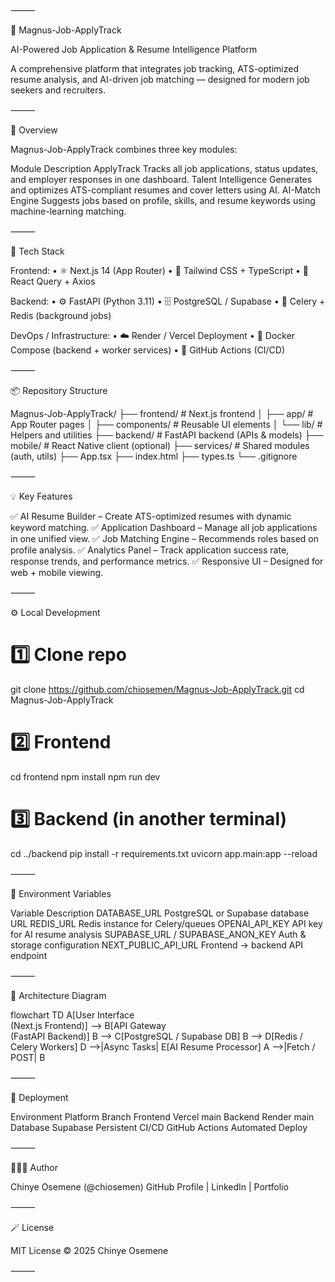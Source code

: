 ⸻

🚀 Magnus-Job-ApplyTrack

AI-Powered Job Application & Resume Intelligence Platform

A comprehensive platform that integrates job tracking, ATS-optimized resume analysis, and AI-driven job matching — designed for modern job seekers and recruiters.

⸻

🧠 Overview

Magnus-Job-ApplyTrack combines three key modules:

Module	Description
ApplyTrack	Tracks all job applications, status updates, and employer responses in one dashboard.
Talent Intelligence	Generates and optimizes ATS-compliant resumes and cover letters using AI.
AI-Match Engine	Suggests jobs based on profile, skills, and resume keywords using machine-learning matching.


⸻

🧩 Tech Stack

Frontend:
	•	⚛️ Next.js 14 (App Router)
	•	🎨 Tailwind CSS + TypeScript
	•	🧩 React Query + Axios

Backend:
	•	⚙️ FastAPI (Python 3.11)
	•	🗄️ PostgreSQL / Supabase
	•	🔁 Celery + Redis (background jobs)

DevOps / Infrastructure:
	•	☁️ Render / Vercel Deployment
	•	🐳 Docker Compose (backend + worker services)
	•	🧠 GitHub Actions (CI/CD)

⸻

📦 Repository Structure

Magnus-Job-ApplyTrack/
├── frontend/          # Next.js frontend
│   ├── app/           # App Router pages
│   ├── components/    # Reusable UI elements
│   └── lib/           # Helpers and utilities
├── backend/           # FastAPI backend (APIs & models)
├── mobile/            # React Native client (optional)
├── services/          # Shared modules (auth, utils)
├── App.tsx
├── index.html
├── types.ts
└── .gitignore


⸻

💡 Key Features

✅ AI Resume Builder – Create ATS-optimized resumes with dynamic keyword matching.
✅ Application Dashboard – Manage all job applications in one unified view.
✅ Job Matching Engine – Recommends roles based on profile analysis.
✅ Analytics Panel – Track application success rate, response trends, and performance metrics.
✅ Responsive UI – Designed for web + mobile viewing.

⸻

⚙️ Local Development

# 1️⃣ Clone repo
git clone https://github.com/chiosemen/Magnus-Job-ApplyTrack.git
cd Magnus-Job-ApplyTrack

# 2️⃣ Frontend
cd frontend
npm install
npm run dev

# 3️⃣ Backend (in another terminal)
cd ../backend
pip install -r requirements.txt
uvicorn app.main:app --reload


⸻

🧩 Environment Variables

Variable	Description
DATABASE_URL	PostgreSQL or Supabase database URL
REDIS_URL	Redis instance for Celery/queues
OPENAI_API_KEY	API key for AI resume analysis
SUPABASE_URL / SUPABASE_ANON_KEY	Auth & storage configuration
NEXT_PUBLIC_API_URL	Frontend → backend API endpoint


⸻

🧠 Architecture Diagram

flowchart TD
    A[User Interface<br>(Next.js Frontend)] --> B[API Gateway<br>(FastAPI Backend)]
    B --> C[PostgreSQL / Supabase DB]
    B --> D[Redis / Celery Workers]
    D -->|Async Tasks| E[AI Resume Processor]
    A -->|Fetch / POST| B


⸻

🚀 Deployment

Environment	Platform	Branch
Frontend	Vercel	main
Backend	Render	main
Database	Supabase	Persistent
CI/CD	GitHub Actions	Automated Deploy


⸻

🧑🏽‍💻 Author

Chinye Osemene (@chiosemen)
GitHub Profile | LinkedIn | Portfolio

⸻

🪄 License

MIT License © 2025 Chinye Osemene

⸻

